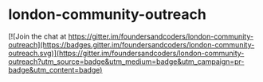 # london-community-outreach

[![Join the chat at https://gitter.im/foundersandcoders/london-community-outreach](https://badges.gitter.im/foundersandcoders/london-community-outreach.svg)](https://gitter.im/foundersandcoders/london-community-outreach?utm_source=badge&utm_medium=badge&utm_campaign=pr-badge&utm_content=badge)